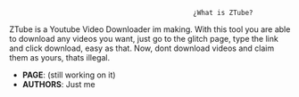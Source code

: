                                                   ¿What is ZTube?
ZTube is a Youtube Video Downloader im making. With this tool you are able to download any videos you want, just go to the glitch page, type the link and click download, easy as that.
Now, dont download videos and claim them as yours, thats illegal.

   - **PAGE**: (still working on it)
   - **AUTHORS**: Just me
